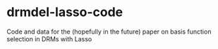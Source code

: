 # drmdel-lasso-code
Code and data for the (hopefully in the future) paper on basis function selection in DRMs with Lasso
